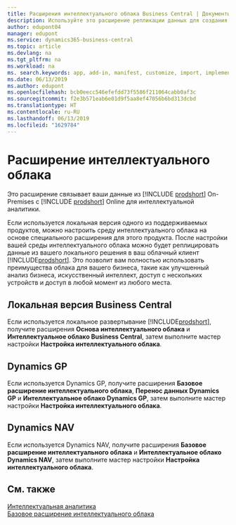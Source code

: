 ```yaml
---
title: Расширения интеллектуального облака Business Central | Документы Майкрософт
description: Используйте это расширение репликации данных для создания облачной копии данных, чтобы быть подключенным к интеллектуальному облаку.
author: edupont04
manager: edupont
ms.service: dynamics365-business-central
ms.topic: article
ms.devlang: na
ms.tgt_pltfrm: na
ms.workload: na
ms. search.keywords: app, add-in, manifest, customize, import, implement
ms.date: 06/13/2019
ms.author: edupont
ms.openlocfilehash: bcb0eecc546efefdd73f5586f211064cabb0af3c
ms.sourcegitcommit: f2e3b571eab6e01d9f5aa8ef47056b6bd313dcbd
ms.translationtype: HT
ms.contentlocale: ru-RU
ms.lasthandoff: 06/13/2019
ms.locfileid: "1629784"
---
```

# <a name="intelligent-cloud-extensions"></a>Расширение интеллектуального облака

Это расширение связывает ваши данные из [!INCLUDE [prodshort](includes/prodshort.md)] On-Premises с [!INCLUDE [prodshort](includes/prodshort.md)] Online для интеллектуальной аналитики.  

Если используется локальная версия одного из поддерживаемых продуктов, можно настроить среду интеллектуального облака на основе специального расширения для этого продукта. После настройки вашей среды интеллектуального облака можно будет реплицировать данные из вашего локального решения в ваш облачный клиент [!INCLUDE[prodshort](includes/prodshort.md)]. Это позволит вам полностью использовать преимущества облака для вашего бизнеса, такие как улучшенный анализ бизнеса, искусственный интеллект, доступ с нескольких устройств и доступ в любой момент из любого места.  

## <a name="business-central-on-premises"></a>Локальная версия Business Central
Если используется локальное развертывание [!INCLUDE[prodshort](includes/prodshort.md)], получите расширения **Основа интеллектуального облака** и **Интеллектуальное облако Business Central**, затем выполните мастер настройки **Настройка интеллектуального облака**.  

## <a name="dynamics-gp"></a>Dynamics GP
Если используется Dynamics GP, получите расширения **Базовое расширение интеллектуального облака**, **Перенос данных Dynamics GP** и **Интеллектуальное облако Dynamics GP**, затем выполните мастер настройки **Настройка интеллектуального облака**.  

## <a name="dynamics-nav"></a>Dynamics NAV
Если используется Dynamics NAV, получите расширения **Базовое расширение интеллектуального облака** и **Интеллектуальное облако Dynamics NAV**, затем выполните мастер настройки **Настройка интеллектуального облака**.  

## <a name="see-also"></a>См. также

[Интеллектуальная аналитика](about-intelligent-cloud.md)  
[Базовое расширение интеллектуального облака](ui-extensions-intelligent-cloud.md)  
